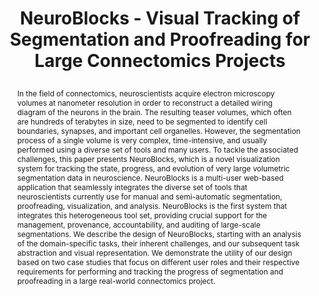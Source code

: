 ---
# this file is written in YAML http://docs.ansible.com/ansible/latest/YAMLSyntax.html
# all lines with a leading sharp are comments and will not be compiled
# longer blocks of text should start with a a leading > to escape all special characters

# URL handle for generated webpage
slug:      neuroblocks

#specifies layout to be used for page generation (do not modify)
layout:     publication

#publication title
title:      >
   NeuroBlocks - Visual Tracking of Segmentation and Proofreading for Large Connectomics Projects

#include in selected publications on front page (optional, delete line if not applicable)
display: selected

#list all publication authors in correct order
authors:
 - Ali K. Al-Awami
 - Johanna Beyer
 - Daniel Haehn
 - Narayanan Kasthuri
 - Jeff W. Lichtman
 - Hanspeter Pfister
 - Markus Hadwiger 

#insert publication venue (displayed on publication page)
venue:      >
   IEEE Transactions on Visualization and Computer Graphics, Vol.22, No.1 (Proceedings IEEE Infoformation Visualization 2015), pp. 738-746
   
#insert short venue (displayed in box in publication list)
shortvenue: >
   IEEE Scientific Visualization 2015

#specify publication year
year:       2016

#insert abstract of publication
abstract:   >
   In the field of connectomics, neuroscientists acquire electron microscopy volumes at nanometer resolution in order to reconstruct a detailed wiring diagram of the neurons in the brain. The resulting teaser volumes, which often are hundreds of terabytes in size, need to be segmented to identify cell boundaries, synapses, and important cell organelles. However, the segmentation process of a single volume is very complex, time-intensive, and usually performed using a diverse set of tools and many users. To tackle the associated challenges, this paper presents NeuroBlocks, which is a novel visualization system for tracking the state, progress, and evolution of very large volumetric segmentation data in neuroscience. NeuroBlocks is a multi-user web-based application that seamlessly integrates the diverse set of tools that neuroscientists currently use for manual and semi-automatic segmentation, proofreading, visualization, and analysis. NeuroBlocks is the first system that integrates this heterogeneous tool set, providing crucial support for the management, provenance, accountability, and auditing of large-scale segmentations. We describe the design of NeuroBlocks, starting with an analysis of the domain-specific tasks, their inherent challenges, and our subsequent task abstraction and visual representation. We demonstrate the utility of our design based on two case studies that focus on different user roles and their respective requirements for performing and tracking the progress of segmentation and proofreading in a large real-world connectomics project.
   
#link to hi-res teaser image of publication (please make sure the image is wide, e.g. aspect ratio between 4:2 and 4:1) 
teaser:     './publications/2015_awami_neuroblocks.jpg'

#link to smaller thumbnail image of publication (please make sure the aspect ratio is 3:2, suggested size is 150x100px)
thumbnail:  './publications/2015_awami_thumbnail.png'

#link to publication video (optional): you can either upload the video to our website (insert local link) or host it on youtube or vimeo (in this case insert the youtube/vimeo link)
video:      './publications/2015_awami_neuroblocks.mp4'

#link to publication pdf (optional)
pdf:        './publications/2015_awami_neuroblocks.pdf'

#insert citation. please format citation by inserting <br> at line breaks, &emsp; will insert a tab character to prettify the citation
citation:   >
  @article{Awami2015Neuroblocks,<br>
   &emsp;title = {NeuroBlocks - Visual Tracking of Segmentation and Proofreading for Large Connectomics Projects},<br>
   &emsp;author = {Al-Awami, Ali K. and Beyer, Johanna and Haehn, Daniel and Kasthuri, Narayanan and Lichtman, Jeff W. and Pfister, Hanspeter and Hadwiger, Markus},<br>
   &emsp;journal = {IEEE Transactions on Visualization and Computer Graphics (Proceedings IEEE SciVis 2015)},<br>
   &emsp;year = {2015},<br>
   &emsp;volume = {22},<br>
   &emsp;number = {1},<br>
   &emsp;pages = {738--746}<br>
  }

#insert links to additional material for the publication (optional)
#links need a title, a URL and a type (this defines the link icon) which can be one of the following values: code, archive, files, slides or text (this is the default icon)
#links: 
# - title: ExampleCode
#   type:  code
#   url:   './publications/supplementary1.zip' 
# - title: ExampleSlides
#   type:  slides
#   url:   './publications/presentation.pptx' 

#don't forget the leading and trailing --- in a YAML file
---
